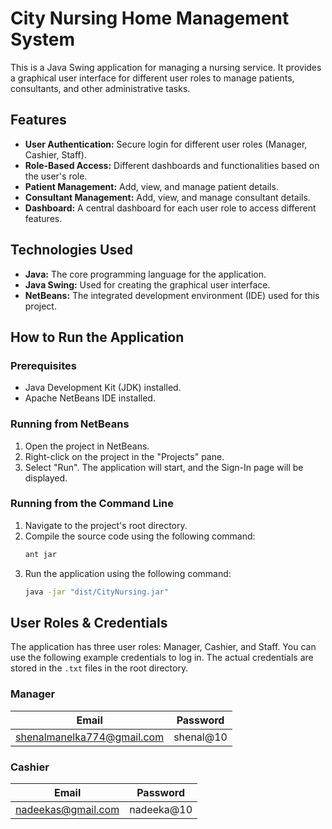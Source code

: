 # City Nursing Home Management System

This is a Java Swing application for managing a nursing service. It provides a graphical user interface for different user roles to manage patients, consultants, and other administrative tasks.

## Features

*   **User Authentication:** Secure login for different user roles (Manager, Cashier, Staff).
*   **Role-Based Access:** Different dashboards and functionalities based on the user's role.
*   **Patient Management:** Add, view, and manage patient details.
*   **Consultant Management:** Add, view, and manage consultant details.
*   **Dashboard:** A central dashboard for each user role to access different features.

## Technologies Used

*   **Java:** The core programming language for the application.
*   **Java Swing:** Used for creating the graphical user interface.
*   **NetBeans:** The integrated development environment (IDE) used for this project.

## How to Run the Application

### Prerequisites

*   Java Development Kit (JDK) installed.
*   Apache NetBeans IDE installed.

### Running from NetBeans

1.  Open the project in NetBeans.
2.  Right-click on the project in the "Projects" pane.
3.  Select "Run". The application will start, and the Sign-In page will be displayed.

### Running from the Command Line

1.  Navigate to the project's root directory.
2.  Compile the source code using the following command:
    ```bash
    ant jar
    ```
3.  Run the application using the following command:
    ```bash
    java -jar "dist/CityNursing.jar"
    ```

## User Roles & Credentials

The application has three user roles: Manager, Cashier, and Staff. You can use the following example credentials to log in. The actual credentials are stored in the `.txt` files in the root directory.

### Manager

| Email                         | Password         |
| ----------------------        | ---------------- |
| shenalmanelka774@gmail.com    | shenal@10        |

### Cashier

| Email                  | Password         |
| ---------------------- | ---------------- |
| nadeekas@gmail.com     | nadeeka@10       |

